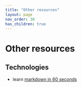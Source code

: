 ```yaml
---
title: "Other resources"
layout: page
nav_order: 30
has_children: true
---
```


# Other resources

## Technologies

- learn [markdown in 60 seconds](https://commonmark.org/help/)